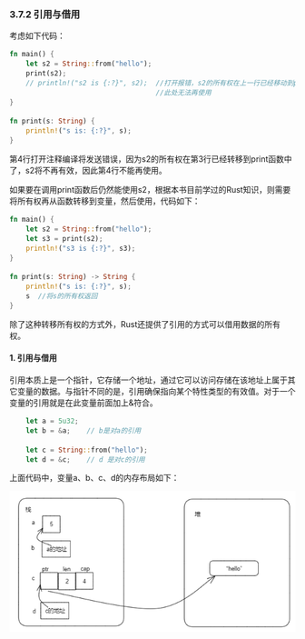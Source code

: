 ### 3.7.2 引用与借用
考虑如下代码：
```Rust
fn main() {
    let s2 = String::from("hello");
    print(s2);
    // println!("s2 is {:?}", s2);  //打开报错，s2的所有权在上一行已经移动到print函数，
                                    //此处无法再使用
}

fn print(s: String) {
    println!("s is: {:?}", s);
}
```
第4行打开注释编译将发送错误，因为s2的所有权在第3行已经转移到print函数中了，s2将不再有效，因此第4行不能再使用。

如果要在调用print函数后仍然能使用s2，根据本书目前学过的Rust知识，则需要将所有权再从函数转移到变量，然后使用，代码如下：
```Rust
fn main() {
    let s2 = String::from("hello");
    let s3 = print(s2);
    println!("s3 is {:?}", s3);
}

fn print(s: String) -> String {
    println!("s is: {:?}", s);
    s  //将s的所有权返回
}
```
除了这种转移所有权的方式外，Rust还提供了引用的方式可以借用数据的所有权。

#### 1. 引用与借用
引用本质上是一个指针，它存储一个地址，通过它可以访问存储在该地址上属于其它变量的数据。与指针不同的是，引用确保指向某个特性类型的有效值。对于一个变量的引用就是在此变量前面加上&符合。
```Rust
    let a = 5u32;
    let b = &a;    // b是对a的引用

    let c = String::from("hello");
    let d = &c;    // d 是对c的引用
```
上面代码中，变量a、b、c、d的内存布局如下：

![注释](../../assets/10.png)
